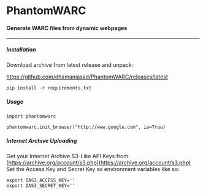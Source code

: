 PhantomWARC
===========
#### Generate WARC files from dynamic webpages
____
##### Installation

Download archive from latest release and unpack: 

https://github.com/dhamaniasad/PhantomWARC/releases/latest
```
pip install -r requirements.txt
```

##### Usage
```
import phantomwarc

phantomwarc.init_browser("http://www.google.com", ia=True)
```

##### Internet Archive Uploading

Get your Internet Archive S3-Like API Keys from: 
[https://archive.org/account/s3.php](https://archive.org/account/s3.php)
Set the Access Key and Secret Key as environment variables like so:
```
export IAS3_ACCESS_KEY=''
export IAS3_SECRET_KEY=''
```
